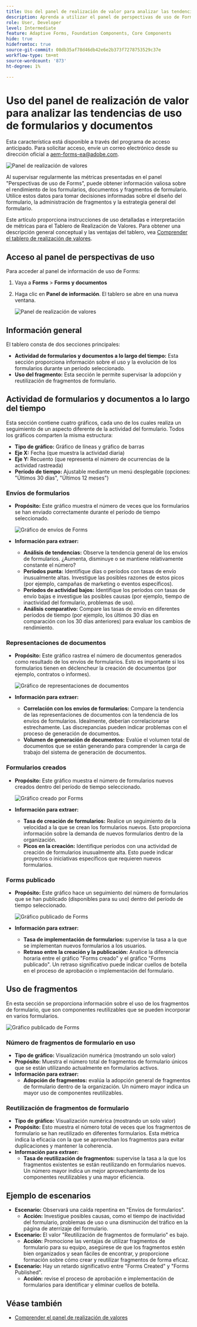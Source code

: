 ```yaml
---
title: Uso del panel de realización de valor para analizar las tendencias de uso de formularios y documentos
description: Aprenda a utilizar el panel de perspectivas de uso de Forms para monitorizar y comprender el rendimiento de los formularios y los fragmentos de formulario.
role: User, Developer
level: Intermediate
feature: Adaptive Forms, Foundation Components, Core Components
hide: true
hidefromtoc: true
source-git-commit: 08db35af78d46db42e6e2b373f7278753529c37e
workflow-type: tm+mt
source-wordcount: '873'
ht-degree: 1%

---
```


# Uso del panel de realización de valor para analizar las tendencias de uso de formularios y documentos

<span class="preview"> Esta característica está disponible a través del programa de acceso anticipado. Para solicitar acceso, envíe un correo electrónico desde su dirección oficial a aem-forms-ea@adobe.com. <span>

![Panel de realización de valores](/help/edge/docs/forms/universal-editor/assets/forms-insights-banner.svg)

Al supervisar regularmente las métricas presentadas en el panel &quot;Perspectivas de uso de Forms&quot;, puede obtener información valiosa sobre el rendimiento de los formularios, documentos y fragmentos de formulario. Utilice estos datos para tomar decisiones informadas sobre el diseño del formulario, la administración de fragmentos y la estrategia general del formulario.

Este artículo proporciona instrucciones de uso detalladas e interpretación de métricas para el Tablero de Realización de Valores. Para obtener una descripción general conceptual y las ventajas del tablero, vea [Comprender el tablero de realización de valores](/help/forms/aem-forms-value-realization-dashboard.md).


## Acceso al panel de perspectivas de uso

Para acceder al panel de información de uso de Forms:

1. Vaya a **Forms** > **Forms y documentos**
1. Haga clic en **Panel de información**. El tablero se abre en una nueva ventana.

   ![Panel de realización de valores](/help/forms/assets/forms-usage-insights.png)

## Información general

El tablero consta de dos secciones principales:

- **Actividad de formularios y documentos a lo largo del tiempo:** Esta sección proporciona información sobre el uso y la evolución de los formularios durante un período seleccionado.
- **Uso del fragmento:** Esta sección le permite supervisar la adopción y reutilización de fragmentos de formulario.

## Actividad de formularios y documentos a lo largo del tiempo

Esta sección contiene cuatro gráficos, cada uno de los cuales realiza un seguimiento de un aspecto diferente de la actividad del formulario. Todos los gráficos comparten la misma estructura:

- **Tipo de gráfico:** Gráfico de líneas y gráfico de barras
- **Eje X:** Fecha (que muestra la actividad diaria)
- **Eje Y:** Recuento (que representa el número de ocurrencias de la actividad rastreada)
- **Período de tiempo:** Ajustable mediante un menú desplegable (opciones: &quot;Últimos 30 días&quot;, &quot;Últimos 12 meses&quot;)




### Envíos de formularios

- **Propósito:** Este gráfico muestra el número de veces que los formularios se han enviado correctamente durante el período de tiempo seleccionado.

  ![Gráfico de envíos de Forms](/help/forms/assets/forms-submissions-vr-dashboard-form-insights.png)
- **Información para extraer:**
   - **Análisis de tendencias:** Observe la tendencia general de los envíos de formularios. ¿Aumenta, disminuye o se mantiene relativamente constante el número?
   - **Períodos punta:** Identifique días o períodos con tasas de envío inusualmente altas. Investigue las posibles razones de estos picos (por ejemplo, campañas de marketing o eventos específicos).
   - **Períodos de actividad bajos:** Identifique los períodos con tasas de envío bajas e investigue las posibles causas (por ejemplo, tiempo de inactividad del formulario, problemas de uso).
   - **Análisis comparativo:** Compare las tasas de envío en diferentes períodos de tiempo (por ejemplo, los últimos 30 días en comparación con los 30 días anteriores) para evaluar los cambios de rendimiento.

### Representaciones de documentos

- **Propósito:** Este gráfico rastrea el número de documentos generados como resultado de los envíos de formularios. Esto es importante si los formularios tienen en déclencheur la creación de documentos (por ejemplo, contratos o informes).

  ![Gráfico de representaciones de documentos](/help/forms/assets/document-rendetions-vr-dashboard-form-insights.png)


- **Información para extraer:**
   - **Correlación con los envíos de formularios:** Compare la tendencia de las representaciones de documentos con la tendencia de los envíos de formularios. Idealmente, deberían correlacionarse estrechamente. Las discrepancias pueden indicar problemas con el proceso de generación de documentos.
   - **Volumen de generación de documentos:** Evalúe el volumen total de documentos que se están generando para comprender la carga de trabajo del sistema de generación de documentos.

### Formularios creados


- **Propósito:** Este gráfico muestra el número de formularios nuevos creados dentro del período de tiempo seleccionado.

  ![Gráfico creado por Forms](/help/forms/assets/forms-created-vr-dashboard-form-insights.png)

- **Información para extraer:**
   - **Tasa de creación de formularios:** Realice un seguimiento de la velocidad a la que se crean los formularios nuevos. Esto proporciona información sobre la demanda de nuevos formularios dentro de la organización.
   - **Picos en la creación:** Identifique períodos con una actividad de creación de formularios inusualmente alta. Esto puede indicar proyectos o iniciativas específicos que requieren nuevos formularios.

### Forms publicado

- **Propósito:** Este gráfico hace un seguimiento del número de formularios que se han publicado (disponibles para su uso) dentro del período de tiempo seleccionado.

  ![Gráfico publicado de Forms](/help/forms/assets/forms-publish-vr-dashboard-form-insights.png)


- **Información para extraer:**
   - **Tasa de implementación de formularios:** supervise la tasa a la que se implementan nuevos formularios a los usuarios.
   - **Retraso entre la creación y la publicación:** Analice la diferencia horaria entre el gráfico &quot;Forms creado&quot; y el gráfico &quot;Forms publicado&quot;. Un retraso significativo puede indicar cuellos de botella en el proceso de aprobación o implementación del formulario.

## Uso de fragmentos

En esta sección se proporciona información sobre el uso de los fragmentos de formulario, que son componentes reutilizables que se pueden incorporar en varios formularios.

![Gráfico publicado de Forms](/help/forms/assets/fragment-usage-vr-dashboard-form-insights.png)

### Número de fragmentos de formulario en uso

- **Tipo de gráfico:** Visualización numérica (mostrando un solo valor)
- **Propósito:** Muestra el número total de fragmentos de formulario únicos que se están utilizando actualmente en formularios activos.
- **Información para extraer:**
   - **Adopción de fragmentos:** evalúa la adopción general de fragmentos de formulario dentro de la organización. Un número mayor indica un mayor uso de componentes reutilizables.

### Reutilización de fragmentos de formulario

- **Tipo de gráfico:** Visualización numérica (mostrando un solo valor)
- **Propósito:** Esto muestra el número total de veces que los fragmentos de formulario se han reutilizado en diferentes formularios. Esta métrica indica la eficacia con la que se aprovechan los fragmentos para evitar duplicaciones y mantener la coherencia.
- **Información para extraer:**
   - **Tasa de reutilización de fragmentos:** supervise la tasa a la que los fragmentos existentes se están reutilizando en formularios nuevos. Un número mayor indica un mejor aprovechamiento de los componentes reutilizables y una mayor eficiencia.

## Ejemplo de escenarios

- **Escenario:** Observará una caída repentina en &quot;Envíos de formularios&quot;.
   - **Acción:** Investigue posibles causas, como el tiempo de inactividad del formulario, problemas de uso o una disminución del tráfico en la página de aterrizaje del formulario.
- **Escenario:** El valor &quot;Reutilización de fragmentos de formulario&quot; es bajo.
   - **Acción:** Promocione las ventajas de utilizar fragmentos de formulario para su equipo, asegúrese de que los fragmentos estén bien organizados y sean fáciles de encontrar, y proporcione formación sobre cómo crear y reutilizar fragmentos de forma eficaz.
- **Escenario:** Hay un retardo significativo entre &quot;Forms Created&quot; y &quot;Forms Published&quot;.
   - **Acción:** revise el proceso de aprobación e implementación de formularios para identificar y eliminar cuellos de botella.



## Véase también

- [Comprender el panel de realización de valores](/help/forms/aem-forms-value-realization-dashboard.md)
